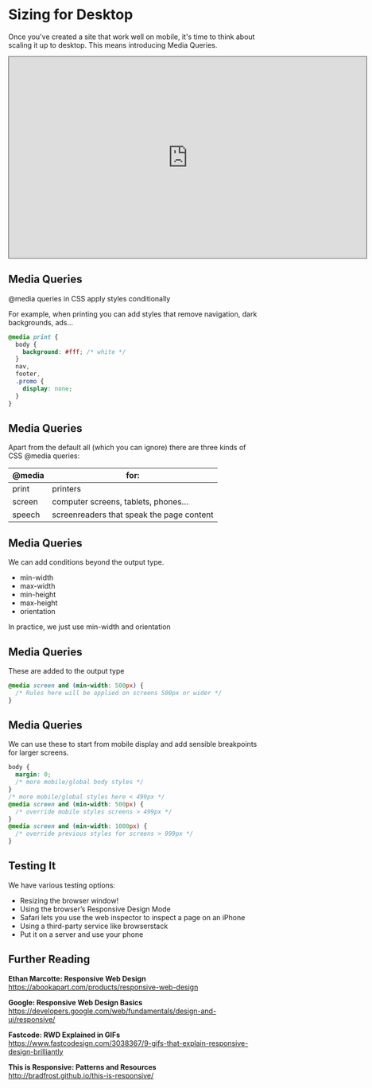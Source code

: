 # Sizing for Desktop

Once you've created a site that work well on mobile, it's time to think about scaling it up to desktop. This means introducing Media Queries.

<iframe src="https://dmureplay.cloud.panopto.eu/Panopto/Pages/Embed.aspx?id=4baa94a9-3aa2-442c-b8cf-ac4f00a5e685&autoplay=false&offerviewer=true&showtitle=true&showbrand=false&start=0&interactivity=all" height="405" width="720" style="border: 1px solid #464646;" allowfullscreen allow="autoplay"></iframe>

## Media Queries

@media queries in CSS apply styles conditionally

For example, when printing you can add styles that remove
navigation, dark backgrounds, ads…

```css
@media print {
  body {
    background: #fff; /* white */
  }
  nav,
  footer,
  .promo {
    display: none;
  }
}
```

## Media Queries

Apart from the default all (which you can ignore) there are
three kinds of CSS @media queries:

| @media | for:                                      |
| ------ | ----------------------------------------- |
| print  | printers                                  |
| screen | computer screens, tablets, phones…        |
| speech | screenreaders that speak the page content |

## Media Queries

We can add conditions beyond the output type.

- min-width
- max-width
- min-height
- max-height
- orientation

In practice, we just use min-width and orientation

## Media Queries

These are added to the output type

```css
@media screen and (min-width: 500px) {
  /* Rules here will be applied on screens 500px or wider */
}
```

## Media Queries

We can use these to start from mobile display and add sensible breakpoints for larger screens.

```css
body {
  margin: 0;
  /* more mobile/global body styles */
}
/* more mobile/global styles here < 499px */
@media screen and (min-width: 500px) {
  /* override mobile styles screens > 499px */
}
@media screen and (min-width: 1000px) {
  /* override previous styles for screens > 999px */
}
```

## Testing It

We have various testing options:

- Resizing the browser window!
- Using the browser’s Responsive Design Mode
- Safari lets you use the web inspector to inspect a page on an iPhone
- Using a third-party service like browserstack
- Put it on a server and use your phone

## Further Reading

**Ethan Marcotte: Responsive Web Design**  
<https://abookapart.com/products/responsive-web-design>

**Google: Responsive Web Design Basics**  
<https://developers.google.com/web/fundamentals/design-and-ui/responsive/>

**Fastcode: RWD Explained in GIFs**  
<https://www.fastcodesign.com/3038367/9-gifs-that-explain-responsive-design-brilliantly>

**This is Responsive: Patterns and Resources**  
<http://bradfrost.github.io/this-is-responsive/>
